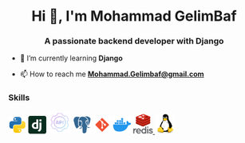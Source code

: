 <h1 align="center">Hi 👋, I'm Mohammad GelimBaf</h1>
<h3 align="center">A passionate backend developer with Django</h3>

- 🌱 I’m currently learning **Django**

- 📫 How to reach me **Mohammad.Gelimbaf@gmail.com**

### Skills

<p align="left">
    <a href="https://www.python.org/" target="_blank" rel="noreferrer"><img src="https://raw.githubusercontent.com/AmiraliErd/AmiraliErd/de2586d938a37742ab1367459df21ed7039b6937/icons/python.svg" width="36" height="36" alt="python" /></a>
    <a href="https://www.djangoproject.com/" target="_blank" rel="noreferrer"><img src="https://raw.githubusercontent.com/AmiraliErd/AmiraliErd/de2586d938a37742ab1367459df21ed7039b6937/icons/django-icon.svg" width="36" height="36" alt="django" /></a>
    <a href="https://www.django-rest-framework.org/" rel="noreferrer"><img src="https://raw.githubusercontent.com/AmiraliErd/AmiraliErd/51b4c3a344dd84a554fce474f6ed4a462f14e1ac/icons/rest-api.svg" width="46" height="46" alt="drf" /></a>
     <a href="https://www.postgresql.org/" rel="noreferrer"><img src="https://raw.githubusercontent.com/AmiraliErd/AmiraliErd/de2586d938a37742ab1367459df21ed7039b6937/icons/postgresql-icon.svg" width="36" height="36" alt="postgresql" /></a>
    <a href="https://git-scm.com/" rel="noreferrer"><img src="https://raw.githubusercontent.com/AmiraliErd/AmiraliErd/de2586d938a37742ab1367459df21ed7039b6937/icons/git-svgrepo-com.svg" width="36" height="36" alt="git" /></a>
     <a href="https://www.docker.com/" rel="noreferrer"><img src="https://raw.githubusercontent.com/AmiraliErd/AmiraliErd/de2586d938a37742ab1367459df21ed7039b6937/icons/docker-svgrepo-com.svg" width="36" height="36" alt="docker" /></a>
  <a href="https://redis.io" target="_blank" rel="noreferrer"> <img src="https://raw.githubusercontent.com/devicons/devicon/master/icons/redis/redis-original-wordmark.svg" alt="redis" width="40" height="40"/> </a>
<a href="https://www.linux.org/" target="_blank" rel="noreferrer"> <img src="https://raw.githubusercontent.com/devicons/devicon/master/icons/linux/linux-original.svg" alt="linux" width="40" height="40"/> </a>
</p>
